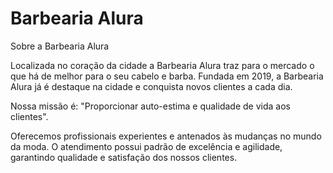 <h1>Barbearia Alura</h1>
<p1>Sobre a Barbearia Alura

Localizada no coração da cidade a Barbearia Alura traz para o mercado o que há de melhor para o seu cabelo e barba. Fundada em 2019, a Barbearia Alura já é destaque na cidade e conquista novos clientes a cada dia.

Nossa missão é: "Proporcionar auto-estima e qualidade de vida aos clientes".

Oferecemos profissionais experientes e antenados às mudanças no mundo da moda. O atendimento possui padrão de excelência e agilidade, garantindo qualidade e satisfação dos nossos clientes.</p1>

